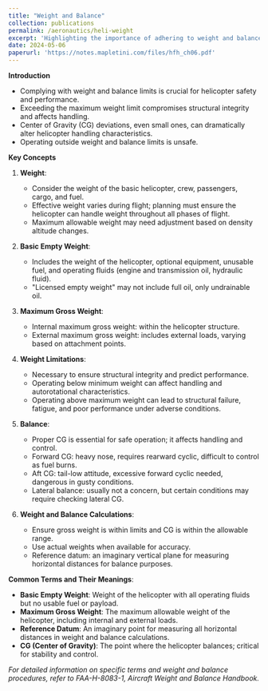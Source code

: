 ```yaml
---
title: "Weight and Balance"
collection: publications
permalink: /aeronautics/heli-weight
excerpt: 'Highlighting the importance of adhering to weight and balance limits. Explaining key terms and concepts related to weight and balance in helicopters as well as proper weight and balance calculations are essential for safe helicopter operation.'
date: 2024-05-06
paperurl: 'https://notes.mapletini.com/files/hfh_ch06.pdf'
---
```


**Introduction**
- Complying with weight and balance limits is crucial for helicopter safety and performance.
- Exceeding the maximum weight limit compromises structural integrity and affects handling.
- Center of Gravity (CG) deviations, even small ones, can dramatically alter helicopter handling characteristics.
- Operating outside weight and balance limits is unsafe.

**Key Concepts**

1. **Weight**:
   - Consider the weight of the basic helicopter, crew, passengers, cargo, and fuel.
   - Effective weight varies during flight; planning must ensure the helicopter can handle weight throughout all phases of flight.
   - Maximum allowable weight may need adjustment based on density altitude changes.

2. **Basic Empty Weight**:
   - Includes the weight of the helicopter, optional equipment, unusable fuel, and operating fluids (engine and transmission oil, hydraulic fluid).
   - "Licensed empty weight" may not include full oil, only undrainable oil.

3. **Maximum Gross Weight**:
   - Internal maximum gross weight: within the helicopter structure.
   - External maximum gross weight: includes external loads, varying based on attachment points.

4. **Weight Limitations**:
   - Necessary to ensure structural integrity and predict performance.
   - Operating below minimum weight can affect handling and autorotational characteristics.
   - Operating above maximum weight can lead to structural failure, fatigue, and poor performance under adverse conditions.

5. **Balance**:
   - Proper CG is essential for safe operation; it affects handling and control.
   - Forward CG: heavy nose, requires rearward cyclic, difficult to control as fuel burns.
   - Aft CG: tail-low attitude, excessive forward cyclic needed, dangerous in gusty conditions.
   - Lateral balance: usually not a concern, but certain conditions may require checking lateral CG.

6. **Weight and Balance Calculations**:
   - Ensure gross weight is within limits and CG is within the allowable range.
   - Use actual weights when available for accuracy.
   - Reference datum: an imaginary vertical plane for measuring horizontal distances for balance purposes.

**Common Terms and Their Meanings**:

- **Basic Empty Weight**: Weight of the helicopter with all operating fluids but no usable fuel or payload.
- **Maximum Gross Weight**: The maximum allowable weight of the helicopter, including internal and external loads.
- **Reference Datum**: An imaginary point for measuring all horizontal distances in weight and balance calculations.
- **CG (Center of Gravity)**: The point where the helicopter balances; critical for stability and control.

*For detailed information on specific terms and weight and balance procedures, refer to FAA-H-8083-1, Aircraft Weight and Balance Handbook.*